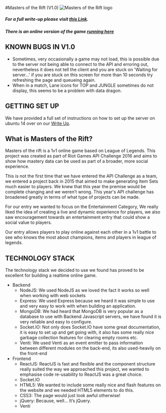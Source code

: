 #Masters of the Rift (V1.0) ![Masters of the Rift logo](http://i.imgur.com/LsUYQHM.png "Logo")

##### For a full write-up please visit [this Link](https://docs.google.com/document/d/1OQTJUeE9rWVFVlN1p8xV9mijL09jSobhid-z-MBpcHU).

##### There is an online version of the game [running here](http://dedivps-47985.dedicloud.co.uk/)

## KNOWN BUGS IN V1.0
- Sometimes, very occasionally a game may not load, this is possible due to the server not being able to connect to the API and erroring  out, nevertheless it does not tell the client and you are stuck on 'Waiting for server...' if you are stuck on this screen for more than 10 seconds try refreshing the page and queueing again.
- When in a match, Lane icons for TOP and JUNGLE sometimes do not display, this seems to be a problem with data dragon.

## GETTING SET UP
We have provided a full set of instructions on how to set up the server on ubuntu 14 over on our [Write Up](https://docs.google.com/document/d/1OQTJUeE9rWVFVlN1p8xV9mijL09jSobhid-z-MBpcHU).

## What is Masters of the Rift?
Masters of the rift is a 1v1 online game based on League of Legends. This project was created as part of Riot Games API Challenge 2016 and aims to show how mastery data can be used as part of a broader, more social experience.

This is not the first time that we have entered the API Challenge as a team, we entered a project back in 2015 that aimed to make generating Item Sets much easier to players. We knew that this year the premise would be complete changing and we weren’t wrong. This year's API challenge has broadened greatly in terms of what type of projects can be made.

For our entry we wanted to focus on the Entertainment Category, We really liked the idea of creating a live and dynamic experience for players, we also saw encouragement towards an entertainment entry that could show a social value to players.

Our entry allows players to play online against each other in a 1v1 battle to see who knows the most about champions, items and players in league of legends.


## TECHNOLOGY STACK
The technology stack we decided to use we found has proved to be excellent for building a realtime online game.
- Backend
  - NodeJS: We used NodeJS as we loved the fact it works so well when working with web sockets
  - Express: We used Express because we heard it was simple to use and very easy to work with when building an application.
  - MongoDB: We had heard that MongoDB is very popular as a database to use with Backend Javascript servers, we have found it is very reliable and easy to configure.
  - Socket.IO: Not only does Socket.IO have some great documentation, it is easy to set up and get going with, it also has some really nice garbage collection features for clearing empty rooms etc.
  - Venti: We used Venti as an event emitter to pass information between different modules on the back-end, its also used-heavily on the front-end
- Frontend
  - ReactJS: ReactJS is fast and flexible and the component structure really suited the way we approached this project, we wanted to emphasise code re-usability to ReactJS was a great choice.
  - Socket.IO
  - HTML5: We wanted to include some really nice and flash features on the website and we needed HTML5 elements to do this.
  - CSS3: The page would just look awful otherwise!
  - jQuery: Because, well… It’s jQuery.
  - Venti
  


